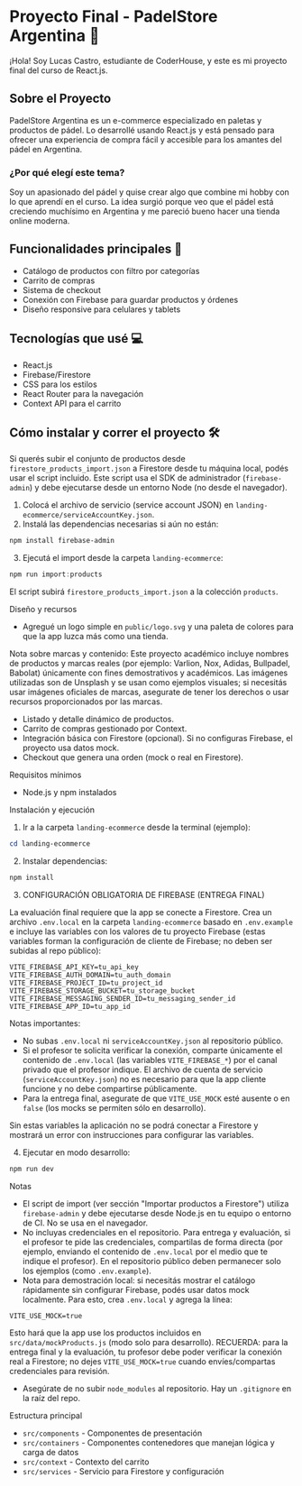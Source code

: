 # Proyecto Final - PadelStore Argentina 🎾

¡Hola! Soy Lucas Castro, estudiante de CoderHouse, y este es mi proyecto final del curso de React.js.

## Sobre el Proyecto

PadelStore Argentina es un e-commerce especializado en paletas y productos de pádel. Lo desarrollé usando React.js y está pensado para ofrecer una experiencia de compra fácil y accesible para los amantes del pádel en Argentina.

### ¿Por qué elegí este tema?
Soy un apasionado del pádel y quise crear algo que combine mi hobby con lo que aprendí en el curso. La idea surgió porque veo que el pádel está creciendo muchísimo en Argentina y me pareció bueno hacer una tienda online moderna.

## Funcionalidades principales 🚀

- Catálogo de productos con filtro por categorías
- Carrito de compras
- Sistema de checkout
- Conexión con Firebase para guardar productos y órdenes
- Diseño responsive para celulares y tablets

## Tecnologías que usé 💻

- React.js
- Firebase/Firestore
- CSS para los estilos
- React Router para la navegación
- Context API para el carrito

## Cómo instalar y correr el proyecto 🛠️

Si querés subir el conjunto de productos desde `firestore_products_import.json` a Firestore desde tu máquina local, podés usar el script incluido. Este script usa el SDK de administrador (`firebase-admin`) y debe ejecutarse desde un entorno Node (no desde el navegador).

1. Colocá el archivo de servicio (service account JSON) en `landing-ecommerce/serviceAccountKey.json`.
2. Instalá las dependencias necesarias si aún no están:

```powershell
npm install firebase-admin
```

3. Ejecutá el import desde la carpeta `landing-ecommerce`:

```powershell
npm run import:products
```

El script subirá `firestore_products_import.json` a la colección `products`.

Diseño y recursos
- Agregué un logo simple en `public/logo.svg` y una paleta de colores para que la app luzca más como una tienda.
 
Nota sobre marcas y contenido: Este proyecto académico incluye nombres de productos y marcas reales (por ejemplo: Varlion, Nox, Adidas, Bullpadel, Babolat) únicamente con fines demostrativos y académicos. Las imágenes utilizadas son de Unsplash y se usan como ejemplos visuales; si necesitás usar imágenes oficiales de marcas, asegurate de tener los derechos o usar recursos proporcionados por las marcas.

- Listado y detalle dinámico de productos.
- Carrito de compras gestionado por Context.
- Integración básica con Firestore (opcional). Si no configuras Firebase, el proyecto usa datos mock.
- Checkout que genera una orden (mock o real en Firestore).

Requisitos mínimos
- Node.js y npm instalados

Instalación y ejecución

1. Ir a la carpeta `landing-ecommerce` desde la terminal (ejemplo):

```powershell
cd landing-ecommerce
```

2. Instalar dependencias:

```powershell
npm install
```

3. CONFIGURACIÓN OBLIGATORIA DE FIREBASE (ENTREGA FINAL)

La evaluación final requiere que la app se conecte a Firestore. Crea un archivo `.env.local` en la carpeta `landing-ecommerce` basado en `.env.example` e incluye las variables con los valores de tu proyecto Firebase (estas variables forman la configuración de cliente de Firebase; no deben ser subidas al repo público):

```text
VITE_FIREBASE_API_KEY=tu_api_key
VITE_FIREBASE_AUTH_DOMAIN=tu_auth_domain
VITE_FIREBASE_PROJECT_ID=tu_project_id
VITE_FIREBASE_STORAGE_BUCKET=tu_storage_bucket
VITE_FIREBASE_MESSAGING_SENDER_ID=tu_messaging_sender_id
VITE_FIREBASE_APP_ID=tu_app_id
```

Notas importantes:
- No subas `.env.local` ni `serviceAccountKey.json` al repositorio público.
- Si el profesor te solicita verificar la conexión, comparte únicamente el contenido de `.env.local` (las variables `VITE_FIREBASE_*`) por el canal privado que el profesor indique. El archivo de cuenta de servicio (`serviceAccountKey.json`) no es necesario para que la app cliente funcione y no debe compartirse públicamente.
- Para la entrega final, asegurate de que `VITE_USE_MOCK` esté ausente o en `false` (los mocks se permiten sólo en desarrollo).

Sin estas variables la aplicación no se podrá conectar a Firestore y mostrará un error con instrucciones para configurar las variables.

4. Ejecutar en modo desarrollo:

```powershell
npm run dev
```

Notas

- El script de import (ver sección "Importar productos a Firestore") utiliza `firebase-admin` y debe ejecutarse desde Node.js en tu equipo o entorno de CI. No se usa en el navegador.
- No incluyas credenciales en el repositorio. Para entrega y evaluación, si el profesor te pide las credenciales, compartilas de forma directa (por ejemplo, enviando el contenido de `.env.local` por el medio que te indique el profesor). En el repositorio público deben permanecer solo los ejemplos (como `.env.example`).
- Nota para demostración local: si necesitás mostrar el catálogo rápidamente sin configurar Firebase, podés usar datos mock localmente. Para esto, crea `.env.local` y agrega la línea:

```text
VITE_USE_MOCK=true
```

Esto hará que la app use los productos incluidos en `src/data/mockProducts.js` (modo solo para desarrollo). RECUERDA: para la entrega final y la evaluación, tu profesor debe poder verificar la conexión real a Firestore; no dejes `VITE_USE_MOCK=true` cuando envíes/compartas credenciales para revisión.
- Asegúrate de no subir `node_modules` al repositorio. Hay un `.gitignore` en la raíz del repo.

Estructura principal
- `src/components` - Componentes de presentación
- `src/containers` - Componentes contenedores que manejan lógica y carga de datos
- `src/context` - Contexto del carrito
- `src/services` - Servicio para Firestore y configuración

